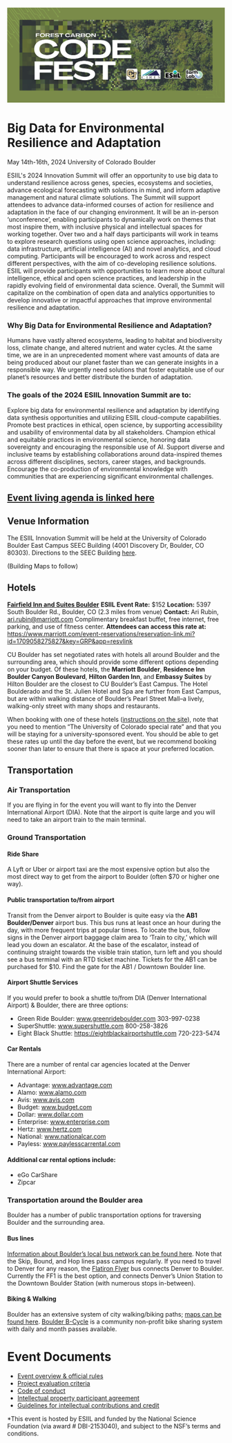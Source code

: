 ![Forest pixel banner](./assets/codefest_hero.png)

# Big Data for Environmental Resilience and Adaptation 
May 14th-16th, 2024
University of Colorado Boulder

ESIIL's 2024 Innovation Summit will offer an opportunity to use big data to understand resilience across genes, species, ecosystems and societies, advance ecological forecasting with solutions in mind, and inform adaptive management and natural climate solutions. The Summit will support attendees to advance data-informed courses of action for resilience and adaptation in the face of our changing environment. It will be an in-person ‘unconference’, enabling participants to dynamically work on themes that most inspire them, with inclusive physical and intellectual spaces for working together. Over two and a half days participants will work in teams to explore research questions using open science approaches, including: data infrastructure, artificial intelligence (AI) and novel analytics, and cloud computing. Participants will be encouraged to work across and respect different perspectives, with the aim of co-developing resilience solutions. ESIIL will provide participants with opportunities to learn more about cultural intelligence, ethical and open science practices, and leadership in the rapidly evolving field of environmental data science. Overall, the Summit will capitalize on the combination of open data and analytics opportunities to develop innovative or impactful approaches that improve environmental resilience and adaptation.

### Why Big Data for Environmental Resilience and Adaptation?
Humans have vastly altered ecosystems, leading to habitat and biodiversity loss, climate change, and altered nutrient and water cycles. At the same time, we are in an unprecedented moment where vast amounts of data are being produced about our planet faster than we can generate insights in a responsible way. We urgently need solutions that foster equitable use of our planet’s resources and better distribute the burden of adaptation.

### The goals of the 2024 ESIIL Innovation Summit are to: 
Explore big data for environmental resilience and adaptation by identifying data synthesis opportunities and utilizing ESIIL cloud-compute capabilities. 
Promote best practices in ethical, open science, by supporting accessibility and usability of environmental data by all stakeholders. Champion ethical and equitable practices in environmental science, honoring data sovereignty and encouraging the responsible use of AI. 
Support diverse and inclusive teams by establishing collaborations around data-inspired themes across different disciplines, sectors, career stages, and backgrounds.
Encourage the co-production of environmental knowledge with communities that are experiencing significant environmental challenges.

## [Event living agenda is linked here](https://docs.google.com/document/d/1UPiDjg_5f5lV7603QF9W7XTl1GWIMb4dk6EYPIh6nlU/edit?usp=sharing)

## Venue Information
The ESIIL Innovation Summit will be held at the University of Colorado Boulder East Campus SEEC Building (4001 Discovery Dr, Boulder, CO 80303). Directions to the SEEC Building [here](https://https://seec.colorado.edu/getting-here/directions).

(Building Maps to follow)

## Hotels 
**[Fairfield Inn and Suites Boulder](https://https://www.marriott.com/en-us/hotels/vboff-fairfield-inn-and-suites-boulder/overview/?gclid=CjwKCAiArfauBhApEiwAeoB7qMAiU5fx2MLcvIu6_IzEGkfX_GXVtOJQkOGWaU63o8dVHRqDfwUKChoCQhUQAvD_BwE&gclsrc=aw.ds&cid=PAI_GLB0004YXD_GLE000BIM5_GLF000OETA)**
**ESIIL Event Rate:** $152
**Location:** 5397 South Boulder Rd., Boulder, CO (2.3 miles from venue)
**Contact:** Ari Rubin, ari.rubin@marriott.com
Complimentary breakfast buffet, free internet, free parking, and use of fitness center. 
**Attendees can access this rate at:** https://www.marriott.com/event-reservations/reservation-link.mi?id=1709058275827&key=GRP&app=resvlink


CU Boulder has set negotiated rates with hotels all around Boulder and the surrounding area, which should provide some different options depending on your budget. Of these hotels, the **Marriott Boulder**, **Residence Inn Boulder Canyon Boulevard**, **Hilton Garden Inn**, and **Embassy Suites** by Hilton Boulder are the closest to CU Boulder’s East Campus. The Hotel Boulderado and the St. Julien Hotel and Spa are further from East Campus, but are within walking distance of Boulder’s Pearl Street Mall–a lively, walking-only street with many shops and restaurants.

When booking with one of these hotels ([instructions on the site](https://https://www.cu.edu/psc/travel/preferred-hotel-program-local/preferred-hotel-program-local-ucb)), note that you need to mention “The University of Colorado special rate” and that you will be staying for a university-sponsored event. You should be able to get these rates up until the day before the event, but we recommend booking sooner than later to ensure that there is space at your preferred location.

## Transportation

### Air Transportation
If you are flying in for the event you will want to fly into the Denver International Airport (DIA). Note that the airport is quite large and you will need to take an airport train to the main terminal.

### Ground Transportation
#### Ride Share
A Lyft or Uber or airport taxi are the most expensive option but also the most direct way to get from the airport to Boulder (often $70 or higher one way).


#### Public transportation to/from airport
Transit from the Denver airport to Boulder is quite easy via the **AB1 Boulder/Denver** airport bus. This bus runs at least once an hour during the day, with more frequent trips at popular times. To locate the bus, follow signs in the Denver airport baggage claim area to ‘Train to city,’ which will lead you down an escalator. At the base of the escalator, instead of continuing straight towards the visible train station, turn left and you should see a bus terminal with an RTD ticket machine. Tickets for the AB1 can be purchased for $10. Find the gate for the AB1 / Downtown Boulder line.

#### Airport Shuttle Services
If you would prefer to book a shuttle to/from DIA (Denver International Airport) & Boulder, there are three options:
* Green Ride Boulder: www.greenrideboulder.com 303-997-0238
* SuperShuttle: www.supershuttle.com 800-258-3826
* Eight Black Shuttle: https://eightblackairportshuttle.com 720-223-5474

#### Car Rentals
There are a number of rental car agencies located at the Denver International Airport:
* Advantage: www.advantage.com
* Alamo: www.alamo.com
* Avis: www.avis.com
* Budget: www.budget.com
* Dollar: www.dollar.com
* Enterprise: www.enterprise.com
* Hertz: www.hertz.com
* National: www.nationalcar.com
* Payless: www.paylesscarrental.com

#### Additional car rental options include:
* eGo CarShare
* Zipcar

### Transportation around the Boulder area
Boulder has a number of public transportation options for traversing Boulder and the surrounding area.
#### Bus lines
[Information about Boulder’s local bus network can be found here](https://http://www.bouldercolorado.gov/goboulder/bus). Note that the Skip, Bound, and Hop lines pass campus regularly.
If you need to travel to Denver for any reason, the [Flatiron Flyer](https://https://www.rtd-denver.com/services/flatiron-flyer) bus connects Denver to Boulder. Currently the FF1 is the best option, and connects Denver’s Union Station to the Downtown Boulder Station (with numerous stops in-between).

#### Biking & Walking
Boulder has an extensive system of city walking/biking paths; [maps can be found here](https://https://bouldercolorado.gov/goboulder/walk). [Boulder B-Cycle](https://http://www.boulder.bcycle.com/) is a community non-profit bike sharing system with daily and month passes available.


# Event Documents

- [Event overview & official rules](https://docs.google.com/document/d/1el21bK1y2s7QlPMZGwckOaqwhWzW6Tt6CILTUBfjlCc/edit?usp=drive_link)
- [Project evaluation criteria](https://docs.google.com/document/d/1nMNbWuwLj-zqCxvk9fpxxHOeb1OQ48ah8thdLAHxakU/edit)
- [Code of conduct](https://docs.google.com/document/d/1BpqHKCaa_NZYQXPk2BHyPG3p9tjvWMJNsixn93mtAMU/edit?usp=drive_link)
- [Intellectual property participant agreement](https://docs.google.com/document/d/1jKXWrVzuhKWbRPtcRelxcSD9svh9rvTQUmadDV1Dy1I/edit?usp=drive_link)
- [Guidelines for intellectual contributions and credit](https://drive.google.com/file/d/1WcjV412EzCxohNtjFtca-o2Gpf36ISAX/view?usp=sharing)


*This event is hosted by ESIIL and funded by the National Science Foundation (via award # DBI-2153040), and subject to the NSF’s terms and conditions.


